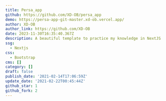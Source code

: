 ```yaml
---
title: Persa_app
github: https://github.com/XD-OB/persa_app
demo: https://persa-app-git-master.xd-ob.vercel.app/
author: XD-OB
author_link: https://github.com/XD-OB
date: 2023-11-30T16:35:40.367Z
description: A beautiful template to practice my knowledge in NextJS
ssg:
  - Nextjs
css:
  - Bootstrap
cms: []
category: []
draft: false
publish_date: '2021-02-14T17:06:59Z'
update_date: '2021-02-22T00:45:44Z'
github_star: 1
github_fork: 2
---
```

